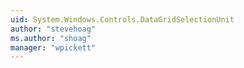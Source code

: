```yaml
---
uid: System.Windows.Controls.DataGridSelectionUnit
author: "stevehoag"
ms.author: "shoag"
manager: "wpickett"
---
```


